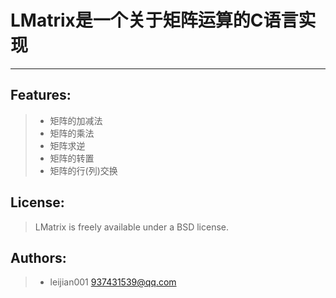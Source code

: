 # LMatrix是一个关于矩阵运算的C语言实现
---
## Features:
> * 矩阵的加减法
> * 矩阵的乘法
> * 矩阵求逆
> * 矩阵的转置
> * 矩阵的行(列)交换

## License:
> LMatrix is freely available under a BSD license.

## Authors:
> * leijian001 <937431539@qq.com>
